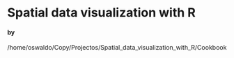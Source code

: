 # Spatial data visualization with R
#### by 

/home/oswaldo/Copy/Projectos/Spatial_data_visualization_with_R/Cookbook